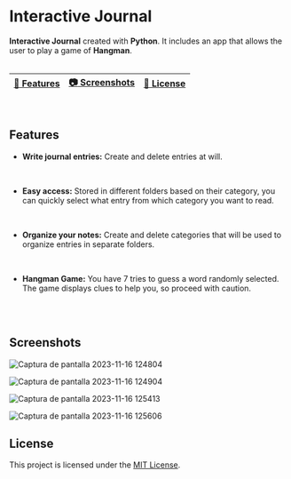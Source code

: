 # Interactive Journal
<b>Interactive Journal</b> created with <b>Python</b>. It includes an app that allows the user to play a game of <b>Hangman</b>. 
<br>
<br>

| [📖 Features](#features) | [:camera: Screenshots](#screenshots) | [🔖 License](#license) |
|  -------- | ----------- | ----------- |

<br>

## Features

* **Write journal entries:** Create and delete entries at will.
<br>
 
* **Easy access:** Stored in different folders based on their category, you can quickly select what entry from which category you want to read.
<br>

* **Organize your notes:** Create and delete categories that will be used to organize entries in separate folders.
<br>

* **Hangman Game:** You have 7 tries to guess a word randomly selected. The game displays clues to help you, so proceed with caution.
<br>

<br>

## Screenshots

![Captura de pantalla 2023-11-16 124804](https://github.com/ricardobar96/interactive-journal/assets/73242474/e1edf503-1358-4158-82f3-021294eccf52)

![Captura de pantalla 2023-11-16 124904](https://github.com/ricardobar96/interactive-journal/assets/73242474/d9ca78c2-f487-42fd-873b-8adcfe42cf7b)

![Captura de pantalla 2023-11-16 125413](https://github.com/ricardobar96/interactive-journal/assets/73242474/5ebb7ec4-e466-4fd3-aa74-00387f1be3ac)

![Captura de pantalla 2023-11-16 125606](https://github.com/ricardobar96/interactive-journal/assets/73242474/d9d8ad60-32c8-4577-8218-15fdbdfc92b5)

## License

This project is licensed under the [MIT License](LICENSE.txt).
